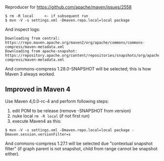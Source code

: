 Reproducer for https://github.com/apache/maven/issues/2558

```
$ rm -R local     <- if subsequent run
$ mvn -V -s settings.xml -Dmaven.repo.local=local package
```

And inspect logs:

```
Downloading from central: https://repo.maven.apache.org/maven2/org/apache/commons/commons-compress/maven-metadata.xml
Downloading from apache-snapshot: https://repository.apache.org/content/repositories/snapshots/org/apache/commons/commons-compress/maven-metadata.xml
```

And commons-compress 1.28.0-SNAPSHOT will be selected; this is how Maven 3 always worked.

## Improved in Maven 4

Use Maven 4,0.0-rc-4 and perform following steps:
1. edit POM to be release (remove -SNAPSHOT from version)
2. nuke local `rm -R local` (if not first run)
2. execute Maven4 as this:
```
$ mvn -V -s settings.xml -Dmaven.repo.local=local package -Dmaven.session.versionFilter=s
```

And commons-compress 1.27.1 will be selected due "contextual snapshot filter" (if graph parent is not snapshot,
child from range cannot be snapshot either).
